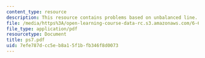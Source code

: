 ```yaml
---
content_type: resource
description: This resource contains problems based on unbalanced line.
file: /media/https%3A/open-learning-course-data-rc.s3.amazonaws.com/6-691-seminar-in-electric-power-systems-spring-2006/7efe787dcc5eb8a15f1bfb346f8d0073_ps7.pdf
file_type: application/pdf
resourcetype: Document
title: ps7.pdf
uid: 7efe787d-cc5e-b8a1-5f1b-fb346f8d0073
---
```

